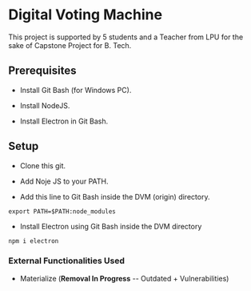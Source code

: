 # Digital Voting Machine
This project is supported by 5 students and a Teacher from LPU for the sake of Capstone Project for B. Tech.

## Prerequisites
- Install Git Bash (for Windows PC).

- Install NodeJS.

- Install Electron in Git Bash.

## Setup
- Clone this git.

- Add Noje JS to your PATH.

- Add this line to Git Bash inside the DVM (origin) directory.
```
export PATH=$PATH:node_modules
```

- Install Electron using Git Bash inside the DVM directory 
```
npm i electron
```

### External Functionalities Used
- Materialize (<b>Removal In Progress</b> -- Outdated + Vulnerabilities)
